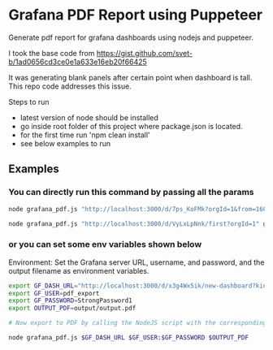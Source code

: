 # Grafana PDF Report using Puppeteer

Generate pdf report for grafana dashboards using nodejs and puppeteer.

I took the base code from
<https://gist.github.com/svet-b/1ad0656cd3ce0e1a633e16eb20f66425>

It was generating blank panels after certain point when dashboard is tall. This repo code addresses this issue.

Steps to run

- latest version of node should be installed
- go inside root folder of this project where package.json is located.
- for the first time run 'npm clean install'
- see below examples to run

## Examples

### You can directly run this command by passing all the params

``` sh
node grafana_pdf.js "http://localhost:3000/d/7ps_KoFMk?orgId=1&from=1602513421982&to=1602513601734" admin:admin output/grafana_dash.pdf

node grafana_pdf.js "http://localhost:3000/d/VyLxLpNnk/first?orgId=1" grafana_token output/grafana_dash.pdf
```

### or you can set some env variables shown below

Environment: Set the Grafana server URL, username, and password, and the output filename as environment variables.

``` sh
export GF_DASH_URL="http://localhost:3000/d/x3g4Wx5ik/new-dashboard?kiosk"
export GF_USER=pdf_export
export GF_PASSWORD=StrongPassword1
export OUTPUT_PDF=output/output.pdf

# Now export to PDF by calling the NodeJS script with the corresponding arguments:

node grafana_pdf.js $GF_DASH_URL $GF_USER:$GF_PASSWORD $OUTPUT_PDF

```

